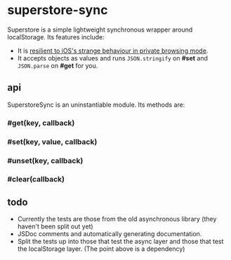 # superstore-sync

Superstore is a simple lightweight synchronous wrapper around localStorage.  Its features include:

- It is [resilient to iOS's strange behaviour in private browsing mode](http://stackoverflow.com/questions/14555347/html5-localstorage-doesnt-works-in-ios-safari-private-browsing).
- It accepts objects as values and runs `JSON.stringify` on **#set** and `JSON.parse` on **#get** for you.

## api

SuperstoreSync is an uninstantiable module.  Its methods are:

### #get(key, callback)

### #set(key, value, callback)

### #unset(key, callback)

### #clear(callback)

## todo

- Currently the tests are those from the old asynchronous library (they haven't been split out yet)
- JSDoc comments and automatically generating documentation.
- Split the tests up into those that test the async layer and those that test the localStorage layer.  (The point above is a dependency)
